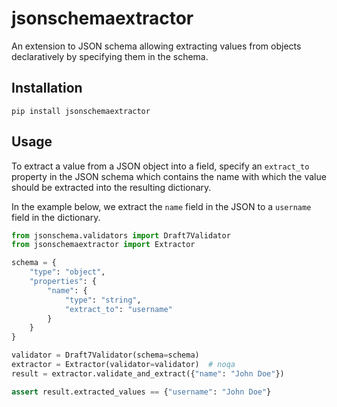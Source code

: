 # jsonschemaextractor

An extension to JSON schema allowing extracting values from objects declaratively by specifying them in the schema.

## Installation

```shell
pip install jsonschemaextractor
```

## Usage

To extract a value from a JSON object into a field, specify an `extract_to` property in the JSON schema which contains the name
with which the value should be extracted into the resulting dictionary.

In the example below, we extract the `name` field in the JSON to a `username` field in the dictionary.

```python
from jsonschema.validators import Draft7Validator
from jsonschemaextractor import Extractor

schema = {
    "type": "object",
    "properties": {
        "name": {
            "type": "string",
            "extract_to": "username"
        }
    }
}

validator = Draft7Validator(schema=schema)
extractor = Extractor(validator=validator)  # noqa
result = extractor.validate_and_extract({"name": "John Doe"})

assert result.extracted_values == {"username": "John Doe"}
```
